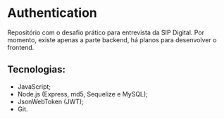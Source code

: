 # Authentication
Repositório com o desafio prático para entrevista da SIP Digital. Por momento, existe apenas a parte backend, há planos para desenvolver o frontend.

## Tecnologias:
- JavaScript;
- Node.js (Express, md5, Sequelize e MySQL);
- JsonWebToken (JWT);
- Git.

